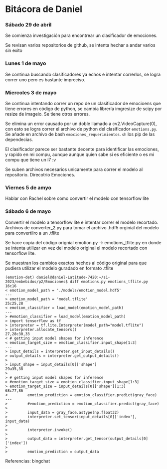 # Bitácora de Daniel

### Sábado 29 de abril

Se comienza investigación para encontrear un clasificador de emociones.

Se revisan varios repositorios de github, se intenta hechar a andar varios sin exito

### Lunes 1 de mayo

Se continua buscando clasificadores ya echos e intentar correrlos, se logra correr uno pero es bastante impreciso.

### Miercoles 3 de mayo

Se continua intentando correr un repo de un clasificador de emocioens que tiene errores en código de python, se cambia librería imgresize de scipy por resize de imageio. Se tiene otros errores.

Se elimina un error causado por un doble llamado a cv2.VideoCapture(0), con esto se logra correr el archivo de python del clasificador `emotions.py`. Se añade en archivo de bash `emociones_requerimientos.sh` los pip de las dependecias.

El clasificador parece ser bastante decente para identificar las emociones, y rapido en mi compu, aunque aunque quien sabe si es eficiente o es mi compu que tiene un i7 :v

Se suben archivos necesarios unicamente para correr el modelo al repositorio. Direcotrio Emociones. 

### Viernes 5 de amyo

Hablar con Rachel sobre como convertir el modelo con tensorflow lite

### Sábado 6 de mayo
Convertir el modelo a tensorflow lite e intentar correr el modelo recortado.
Archivos de converter_2.py para tomar el archivo .hdf5 orginial del modelo para convertilro a un .tflite 

Se hace copia del código orignial emotion.py -> emotions_tflite.py en donde se intenta utilizar en vez del modelo original el modelo recortado con tensorflow lite.

Se muestran los cambios exactos hechos al código original para que pudiera utilizar el modelo guradado en formato .tflite
```
(emotion-det) daniel@daniel-Latitude-7420:~/s1-2023/embebidos/p2/Emociones$ diff emotions.py emotions_tflite.py 
16c16
< emotion_model_path = './models/emotion_model.hdf5'
---
> emotion_model_path = 'model.tflite'
25c25,28
< emotion_classifier = load_model(emotion_model_path)
---
> #emotion_classifier = load_model(emotion_model_path)
> import tensorflow as tf
> interpreter = tf.lite.Interpreter(model_path="model.tflite")
> interpreter.allocate_tensors()
27,28c30,33
< # getting input model shapes for inference
< emotion_target_size = emotion_classifier.input_shape[1:3]
---
> input_details = interpreter.get_input_details()
> output_details = interpreter.get_output_details()
> 
> input_shape = input_details[0]['shape']
29a35,38
> 
> # getting input model shapes for inference
> #emotion_target_size = emotion_classifier.input_shape[1:3]
> emotion_target_size = input_details[0]['shape'][1:3]
68c77,86
<         emotion_prediction = emotion_classifier.predict(gray_face)
---
>         #emotion_prediction = emotion_classifier.predict(gray_face)
> 
>         input_data = gray_face.astype(np.float32)
>         interpreter.set_tensor(input_details[0]['index'], input_data)
> 
>         interpreter.invoke()
> 
>         output_data = interpreter.get_tensor(output_details[0]['index'])
>         
>         emotion_prediction = output_data
```

Referencias: bingchat
